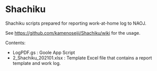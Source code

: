 # Shachiku
Shachiku scripts prepared for reporting work-at-home log to NAOJ.

See https://github.com/kamenoseiji/Shachiku/wiki for the usage.

Contents:
- LogPDF.gs : Goole App Script
- 2_Shachiku_202101.xlsx : Template Excel file that contains a report template and work log.
